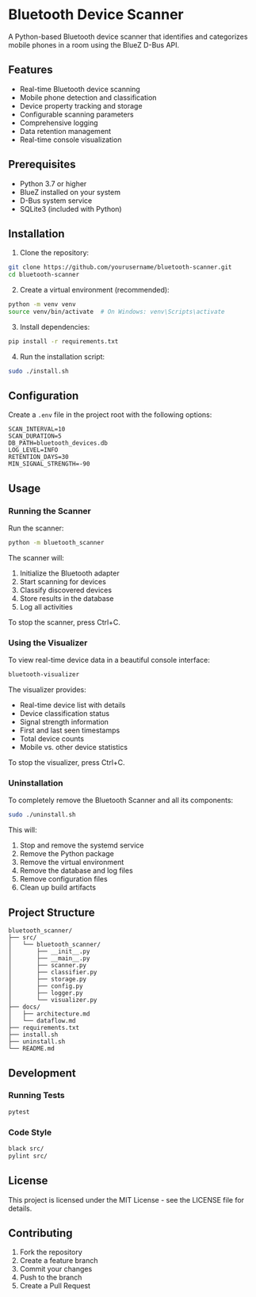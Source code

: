 # Bluetooth Device Scanner

A Python-based Bluetooth device scanner that identifies and categorizes mobile phones in a room using the BlueZ D-Bus API.

## Features

- Real-time Bluetooth device scanning
- Mobile phone detection and classification
- Device property tracking and storage
- Configurable scanning parameters
- Comprehensive logging
- Data retention management
- Real-time console visualization

## Prerequisites

- Python 3.7 or higher
- BlueZ installed on your system
- D-Bus system service
- SQLite3 (included with Python)

## Installation

1. Clone the repository:
```bash
git clone https://github.com/yourusername/bluetooth-scanner.git
cd bluetooth-scanner
```

2. Create a virtual environment (recommended):
```bash
python -m venv venv
source venv/bin/activate  # On Windows: venv\Scripts\activate
```

3. Install dependencies:
```bash
pip install -r requirements.txt
```

4. Run the installation script:
```bash
sudo ./install.sh
```

## Configuration

Create a `.env` file in the project root with the following options:

```env
SCAN_INTERVAL=10
SCAN_DURATION=5
DB_PATH=bluetooth_devices.db
LOG_LEVEL=INFO
RETENTION_DAYS=30
MIN_SIGNAL_STRENGTH=-90
```

## Usage

### Running the Scanner

Run the scanner:
```bash
python -m bluetooth_scanner
```

The scanner will:
1. Initialize the Bluetooth adapter
2. Start scanning for devices
3. Classify discovered devices
4. Store results in the database
5. Log all activities

To stop the scanner, press Ctrl+C.

### Using the Visualizer

To view real-time device data in a beautiful console interface:
```bash
bluetooth-visualizer
```

The visualizer provides:
- Real-time device list with details
- Device classification status
- Signal strength information
- First and last seen timestamps
- Total device counts
- Mobile vs. other device statistics

To stop the visualizer, press Ctrl+C.

### Uninstallation

To completely remove the Bluetooth Scanner and all its components:

```bash
sudo ./uninstall.sh
```

This will:
1. Stop and remove the systemd service
2. Remove the Python package
3. Remove the virtual environment
4. Remove the database and log files
5. Remove configuration files
6. Clean up build artifacts

## Project Structure

```
bluetooth_scanner/
├── src/
│   └── bluetooth_scanner/
│       ├── __init__.py
│       ├── __main__.py
│       ├── scanner.py
│       ├── classifier.py
│       ├── storage.py
│       ├── config.py
│       ├── logger.py
│       └── visualizer.py
├── docs/
│   ├── architecture.md
│   └── dataflow.md
├── requirements.txt
├── install.sh
├── uninstall.sh
└── README.md
```

## Development

### Running Tests
```bash
pytest
```

### Code Style
```bash
black src/
pylint src/
```

## License

This project is licensed under the MIT License - see the LICENSE file for details.

## Contributing

1. Fork the repository
2. Create a feature branch
3. Commit your changes
4. Push to the branch
5. Create a Pull Request

